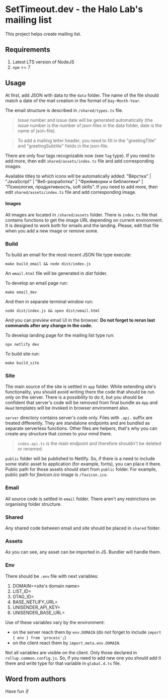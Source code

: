 # SetTimeout.dev - the Halo Lab's mailing list

This project helps create mailing list.

## Requirements

1. Latest LTS version of NodeJS
2. `npm` >= 7

## Usage

At first, add JSON with data to the `data` folder. The name of the file should match a date of the mail creation in the
format of `Day-Month-Year`.

The email structure is described in `/shared/types.ts` file.

> Issue number and issue date will be generated automatically (the issue number is the number of json-files in the
> data folder, date is the name of json-file).

> To add a mailing letter header, you need to fill in the "greetingTitle" and "greetingSubtitle" fields in the
> json-file.

There are only four tags recognizable now (see `Tag` type). If you need to add more, then edit `shared/assets/index.ts`
file and add corresponding images.

Available titles to which icons will be automatically added: "Вёрстка" | "JavaScript" | "Веб-разработка" | "Фреймворки
и библиотеки" | "Психология, продуктивность, soft skills". If you need to add more, then edit `shared/assets/index.ts`
file and add corresponding image.

#### Images

All images are located in `/shared/assets` folder. There is `index.ts` file that contains functions to get the image URL
depending on current environment. It is designed to work both for emails and the landing. Please, edit that file when
you add a new image or remove some.

### Build

To build an email for the most recent JSON file type execute:

```shell
make build_email && node dist/index.js
```

An `email.html` file will be generated in _dist_ folder.

To develop an email page run:

```shell
make email_dev
```

And then in separate terminal window run:

```shell
node dist/index.js && open dist/email.html
```

And you can preview email UI in the browser. **Do not forget to rerun last commands after any change in the code.**

To develop landing page for the mailing list type run:

```shell
npx netlify dev
```

To build site run:

```shell
make build_site
```

### Site

The main source of the site is settled in `app` folder. While extending site's functionality, you should avoid writing
there the code that should be run only on the server. There is a possibility to do it, but you should be confident that
server's code will be removed from final bundle as `App` and `Head` templates will be invoked in browser environment also.

`server` directory contains server's code only. Files with `.api.` suffix are treated differently. They are standalone
endpoints and are bundled as separate serverless functions. Other files are helpers, that's why you can create any structure
that comes to your mind there.

> `index.api.ts` is the main endpoint and therefore shouldn't be deleted or renamed.

`public` folder will be published to Netlify. So, if there is a need to include some static asset to application (for
example, fonts), you can place it there. Public path for those assets should start from `public` folder. For example,
public path for _favicon.ico_ image is `/favicon.ico`.

### Email

All source code is settled in `email` folder. There aren't any restrictions on organising folder structure.

### Shared

Any shared code between email and site should be placed in `shared` folder.

### Assets

As you can see, any asset can be imported in JS. Bundler will handle them.

### Env

There should be `.env` file with next variables:

1. DOMAIN=<site's domain name>
2. LIST_ID=<value>
3. GTAG_ID=<value>
4. BASE_NETLIFY_URL=<value>
5. UNISENDER_API_KEY=<value>
6. UNISENDER_BASE_URL=<value>

Use of these variables vary by the environment:

- on the server reach them by `env.DOMAIN` (do not forget to include `import { env } from 'process';`)
- on the client react them by `import.meta.env.DOMAIN`.

Not all variables are visible on the client. Only those declared in `rollup.common.config.js`. So, if you need to
add new one you should add it there and write type for that variable in `global.d.ts` file.

## Word from authors

Have fun ✌️
